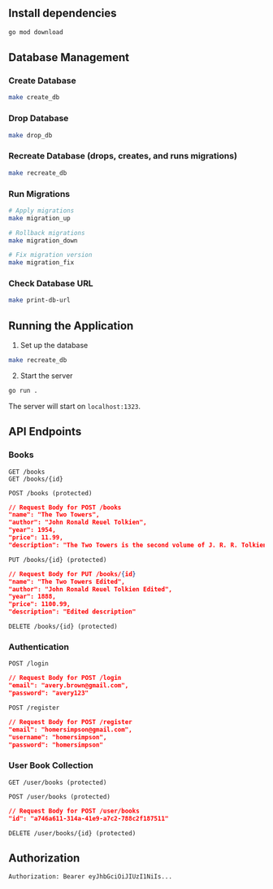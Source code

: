 ## Install dependencies

```bash
go mod download
```

## Database Management

### Create Database

```bash
make create_db
```

### Drop Database

```bash
make drop_db
```

### Recreate Database (drops, creates, and runs migrations)

```bash
make recreate_db
```

### Run Migrations

```bash
# Apply migrations
make migration_up

# Rollback migrations
make migration_down

# Fix migration version
make migration_fix
```

### Check Database URL

```bash
make print-db-url
```

## Running the Application

1. Set up the database

```bash
make recreate_db
```

2. Start the server

```bash
go run .
```

The server will start on `localhost:1323`.

## API Endpoints

### Books

```http
GET /books
GET /books/{id}
```

```http
POST /books (protected)
```

```json
// Request Body for POST /books
"name": "The Two Towers",
"author": "John Ronald Reuel Tolkien",
"year": 1954,
"price": 11.99,
"description": "The Two Towers is the second volume of J. R. R. Tolkien's high fantasy novel The Lord of the Rings. It is preceded by The Fellowship of the Ring and followed by The Return of the King"
```

```http
PUT /books/{id} (protected)
```

```json
// Request Body for PUT /books/{id}
"name": "The Two Towers Edited",
"author": "John Ronald Reuel Tolkien Edited",
"year": 1888,
"price": 1100.99,
"description": "Edited description"
```

```http
DELETE /books/{id} (protected)
```

### Authentication

```http
POST /login
```

```json
// Request Body for POST /login
"email": "avery.brown@gmail.com",
"password": "avery123"
```

```http
POST /register
```

```json
// Request Body for POST /register
"email": "homersimpson@gmail.com",
"username": "homersimpson",
"password": "homersimpson"
```

### User Book Collection

```http
GET /user/books (protected)
```

```http
POST /user/books (protected)
```

```json
// Request Body for POST /user/books
"id": "a746a611-314a-41e9-a7c2-788c2f187511"
```

```http
DELETE /user/books/{id} (protected)
```

## Authorization

```http
Authorization: Bearer eyJhbGciOiJIUzI1NiIs...
```

